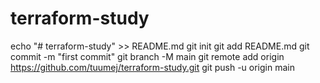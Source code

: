 # terraform-study

echo "# terraform-study" >> README.md
git init
git add README.md
git commit -m "first commit"
git branch -M main
git remote add origin https://github.com/tuumej/terraform-study.git
git push -u origin main
